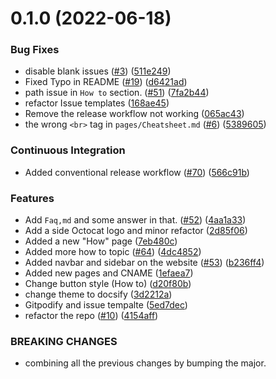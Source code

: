 # 0.1.0 (2022-06-18)


### Bug Fixes

* disable blank issues ([#3](https://github.com/Pradumnasaraf/open-source-with-pradumna/issues/3)) ([511e249](https://github.com/Pradumnasaraf/open-source-with-pradumna/commit/511e2491359df3a12589f16de7ed3cdbd9c50242))
* Fixed Typo in README ([#19](https://github.com/Pradumnasaraf/open-source-with-pradumna/issues/19)) ([d6421ad](https://github.com/Pradumnasaraf/open-source-with-pradumna/commit/d6421ad50dd08f8d6aed93c3fa0b3430b1588bcb))
* path issue in `How to` section. ([#51](https://github.com/Pradumnasaraf/open-source-with-pradumna/issues/51)) ([7fa2b44](https://github.com/Pradumnasaraf/open-source-with-pradumna/commit/7fa2b446cdfd8f22060b6465e7ff096c3794745f))
* refactor Issue templates ([168ae45](https://github.com/Pradumnasaraf/open-source-with-pradumna/commit/168ae458935c3b7dd0d338c7d1e9ba17565801c2))
* Remove the release workflow not working ([065ac43](https://github.com/Pradumnasaraf/open-source-with-pradumna/commit/065ac43882349cb4928485857cdd28b00af79e66))
* the wrong `<br>` tag in `pages/Cheatsheet.md` ([#6](https://github.com/Pradumnasaraf/open-source-with-pradumna/issues/6)) ([5389605](https://github.com/Pradumnasaraf/open-source-with-pradumna/commit/5389605263fe110fbb7565ef867d43ef3ba3f641))


### Continuous Integration

* Added conventional release workflow ([#70](https://github.com/Pradumnasaraf/open-source-with-pradumna/issues/70)) ([566c91b](https://github.com/Pradumnasaraf/open-source-with-pradumna/commit/566c91b50d298df6a4e39668962d739b04962ae5))


### Features

* Add `Faq,md` and some answer in that. ([#52](https://github.com/Pradumnasaraf/open-source-with-pradumna/issues/52)) ([4aa1a33](https://github.com/Pradumnasaraf/open-source-with-pradumna/commit/4aa1a3306502eb0d3c2735d513a250b3a92e25be))
* Add a side Octocat logo and minor refactor ([2d85f06](https://github.com/Pradumnasaraf/open-source-with-pradumna/commit/2d85f069bd5b880434e1ad146dc4306c442a83bf))
* Added a new "How" page ([7eb480c](https://github.com/Pradumnasaraf/open-source-with-pradumna/commit/7eb480c288e614ec6de18e2784c028162c696bb4))
* Added more how to topic ([#64](https://github.com/Pradumnasaraf/open-source-with-pradumna/issues/64)) ([4dc4852](https://github.com/Pradumnasaraf/open-source-with-pradumna/commit/4dc48527d1caac6e0c95c0a18a04724c3a6c55af))
* Added navbar and sidebar on the website ([#53](https://github.com/Pradumnasaraf/open-source-with-pradumna/issues/53)) ([b236ff4](https://github.com/Pradumnasaraf/open-source-with-pradumna/commit/b236ff4d6f0c20e94f665a3ec9bac48161e7bd47))
* Added new pages and CNAME ([1efaea7](https://github.com/Pradumnasaraf/open-source-with-pradumna/commit/1efaea77ea76a240e9c89eccb9a904a124145207))
* Change button style (How to) ([d20f80b](https://github.com/Pradumnasaraf/open-source-with-pradumna/commit/d20f80ba8948a24c3c15f9c512844b0491cf1430))
* change theme to docsify ([3d2212a](https://github.com/Pradumnasaraf/open-source-with-pradumna/commit/3d2212a44e342f9049d207bcf8be1495c828a1da))
* Gitpodify and issue tempalte ([5ed7dec](https://github.com/Pradumnasaraf/open-source-with-pradumna/commit/5ed7dec4690413eb19bdba15872cfd75bcfa1b46))
* refactor the repo ([#10](https://github.com/Pradumnasaraf/open-source-with-pradumna/issues/10)) ([4154aff](https://github.com/Pradumnasaraf/open-source-with-pradumna/commit/4154aff188c0ff1648baede1a85789ce76c27b7f))


### BREAKING CHANGES

* combining all the previous changes by bumping the major.



